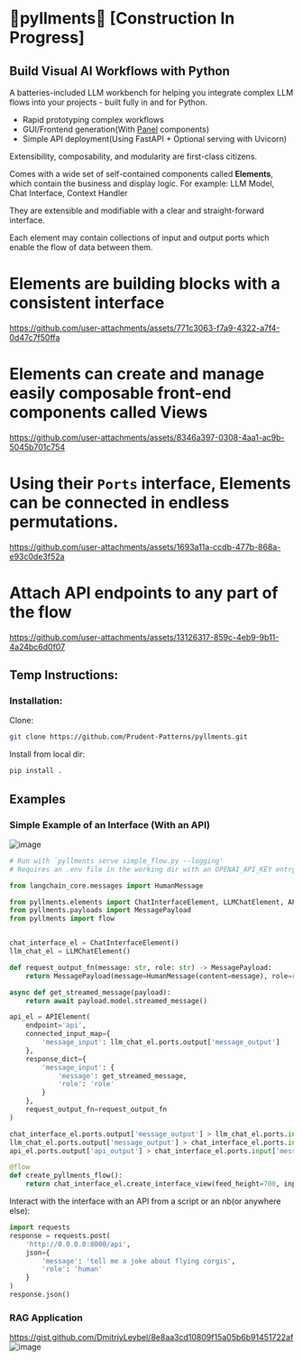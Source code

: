 # 🚧pyllments🚧 [Construction In Progress]

## Build Visual AI Workflows with Python
A batteries-included LLM workbench for helping you integrate complex LLM flows into your projects - built fully in and for Python.
* Rapid prototyping complex workflows
* GUI/Frontend generation(With [Panel](https://github.com/holoviz/panel) components)
* Simple API deployment(Using FastAPI + Optional serving with Uvicorn)


Extensibility, composability, and modularity are first-class citizens.

Comes with a wide set of self-contained components called **Elements**, which contain the business and display logic. For example: LLM Model, Chat Interface, Context Handler

They are extensible and modifiable with a clear and straight-forward interface.

Each element may contain collections of input and output ports which enable the flow of data between them. 


# Elements are building blocks with a consistent interface
https://github.com/user-attachments/assets/771c3063-f7a9-4322-a7f4-0d47c7f50ffa

# Elements can create and manage easily composable front-end components called Views
https://github.com/user-attachments/assets/8346a397-0308-4aa1-ac9b-5045b701c754

# Using their `Ports` interface, Elements can be connected in endless permutations.
https://github.com/user-attachments/assets/1693a11a-ccdb-477b-868a-e93c0de3f52a

# Attach API endpoints to any part of the flow
https://github.com/user-attachments/assets/13126317-859c-4eb9-9b11-4a24bc6d0f07



## Temp Instructions:
### Installation:
Clone:
```bash
git clone https://github.com/Prudent-Patterns/pyllments.git
```
Install from local dir:
```bash
pip install .
```
## Examples
### Simple Example of an Interface (With an API)
![image](https://github.com/user-attachments/assets/45ef66f4-ea2b-4660-9f85-fc9eb7aa97b3)
```python
# Run with `pyllments serve simple_flow.py --logging'
# Requires an .env file in the working dir with an OPENAI_API_KEY entry

from langchain_core.messages import HumanMessage

from pyllments.elements import ChatInterfaceElement, LLMChatElement, APIElement
from pyllments.payloads import MessagePayload
from pyllments import flow


chat_interface_el = ChatInterfaceElement()
llm_chat_el = LLMChatElement()

def request_output_fn(message: str, role: str) -> MessagePayload:
    return MessagePayload(message=HumanMessage(content=message), role=role)

async def get_streamed_message(payload):
    return await payload.model.streamed_message()

api_el = APIElement(
    endpoint='api',
    connected_input_map={
        'message_input': llm_chat_el.ports.output['message_output']
    },
    response_dict={
        'message_input': {
            'message': get_streamed_message,
            'role': 'role'
        }
    },
    request_output_fn=request_output_fn
)

chat_interface_el.ports.output['message_output'] > llm_chat_el.ports.input['messages_input']
llm_chat_el.ports.output['message_output'] > chat_interface_el.ports.input['message_input']
api_el.ports.output['api_output'] > chat_interface_el.ports.input['message_emit_input']

@flow
def create_pyllments_flow():
    return chat_interface_el.create_interface_view(feed_height=700, input_height=120, width=800)
```
Interact with the interface with an API from a script or an nb(or anywhere else):
```python
import requests
response = requests.post(
    'http://0.0.0.0:8000/api',
    json={
        'message': 'tell me a joke about flying corgis',
        'role': 'human'
    }
)
response.json()
```

### RAG Application
https://gist.github.com/DmitriyLeybel/8e8aa3cd10809f15a05b6b91451722af
![image](https://github.com/user-attachments/assets/2b061219-d21a-420f-967a-45eadc65bcad)


